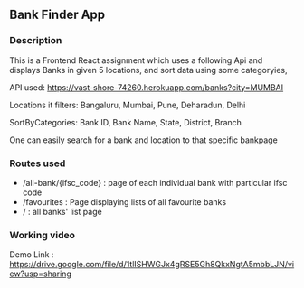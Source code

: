 ## Bank Finder App

### Description

This is a Frontend React assignment which uses a following Api and displays Banks in given 5 locations, and sort data using some categoryies,

API used: https://vast-shore-74260.herokuapp.com/banks?city=MUMBAI

Locations it filters: Bangaluru, Mumbai, Pune, Deharadun, Delhi

SortByCategories: Bank ID, Bank Name, State, District, Branch


One can easily search for a bank and location to that specific bankpage

### Routes used

* /all-bank/{ifsc_code} : page of each individual bank with particular ifsc code
* /favourites : Page displaying lists of all favourite banks
* / : all banks' list page


### Working video
Demo Link : https://drive.google.com/file/d/1tlISHWGJx4gRSE5Gh8QkxNgtA5mbbLJN/view?usp=sharing
